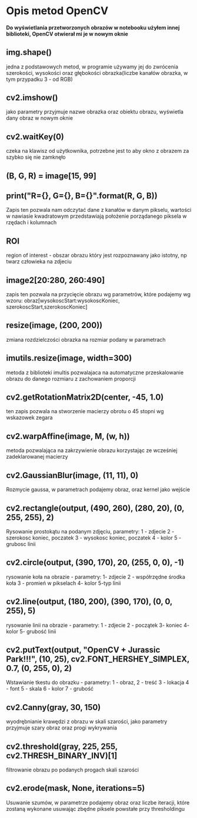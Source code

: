 # Opis metod OpenCV
#### Do wyświetlania przetworzonych obrazów w notebooku użyłem innej biblioteki, OpenCV otwierał mi je w nowym oknie
## img.shape()
jedna z podstawowych metod, w programie używamy jej do zwrócenia szerokości, wysokości oraz głębokości obrazka(liczbe kanałów obrazka, w tym przypadku 3 - od RGB)

## cv2.imshow()
jako parametry przyjmuje nazwe obrazka oraz obiektu obrazu, wyświetla dany obraz w nowym oknie
## cv2.waitKey(0)
czeka na klawisz od użytkownika, potrzebne jest to aby okno z obrazem za szybko się nie zamknęło
## (B, G, R) = image[15, 99]                 
## print("R={}, G={}, B={}".format(R, G, B)) 
Zapis ten pozwala nam odczytać dane z kanałów w danym pikselu, wartości w nawiasie kwadratowym przedstawiają położenie porządanego piksela w rzędach i kolumnach
## ROI
region of interest - obszar obrazu który jest rozpoznawany jako istotny, np twarz człowieka na zdjeciu
## image2[20:280, 260:490] 
zapis ten pozwala na przycięcie obrazu wg parametrów, które podajemy wg wzoru:
obraz[wysokoscStart:wysokoscKoniec, szerokoscStart,szerokoscKoniec]
## resize(image, (200, 200)) 
zmiana rozdzielczości obrazka na rozmiar podany w parametrach
## imutils.resize(image, width=300)
metoda z biblioteki imultis pozwalajaca na automatyczne przeskalowanie obrazu do danego rozmiaru z zachowaniem proporcji
## cv2.getRotationMatrix2D(center, -45, 1.0)
ten zapis pozwala na stworzenie macierzy obrotu o 45 stopni wg wskazowek zegara
## cv2.warpAffine(image, M, (w, h))
metoda pozwalająca na zakrzywienie obrazu korzystając ze wcześniej zadeklarowanej macierzy
## cv2.GaussianBlur(image, (11, 11), 0) 
Rozmycie gaussa, w parametrach podajemy obraz, oraz kernel jako wejście
## cv2.rectangle(output, (490, 260), (280, 20), (0, 255, 255), 2) 
Rysowanie prostokątu na podanym zdjęciu, parametry:
1 - zdjecie
2 - szerokosc koniec, poczatek
3 - wysokosc koniec, poczatek
4 - kolor
5 - grubosc linii
## cv2.circle(output, (390, 170), 20, (255, 0, 0), -1)
rysowanie koła na obrazie - parametry:
1- zdjecie
2 - współrzędne środka koła
3 - promień w pikselach
4- kolor
5-typ linii
## cv2.line(output, (180, 200), (390, 170), (0, 0, 255), 5)
rysowanie linii na obrazie - parametry:
1 - zdjecie
2 - początek
3- koniec
4- kolor
5- grubość linii
## cv2.putText(output, "OpenCV + Jurassic Park!!!", (10, 25), cv2.FONT_HERSHEY_SIMPLEX, 0.7, (0, 255, 0), 2)
Wstawianie tkestu do obrazku - parametry:
1 - obraz,
2 - treść
3 - lokacja
4 - font
5 - skala
6 - kolor
7 - grubość
## cv2.Canny(gray, 30, 150)
wyodrębnianie krawędzi z obrazu w skali szarości, jako parametry przyjmuje szary obraz oraz progi wykrywania
## cv2.threshold(gray, 225, 255, cv2.THRESH_BINARY_INV)[1]
filtrowanie obrazu po podanych progach skali szarości
## cv2.erode(mask, None, iterations=5)
Usuwanie szumów, w parametrze podajemy obraz oraz liczbe iteracji, które zostaną wykonane usuwając zbędne piksele powstałe przy thresholdingu




